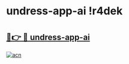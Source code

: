# undress-app-ai !r4dek

# <h2><a href="https://udsb5x.esa.edu.pl?title=undress-app-ai&ref=r4dek">🔗👉 🔴 undress-app-ai</a></h2>

[![acn](https://github.com/user-attachments/assets/0f9c940e-d8b0-45ae-aac7-cd30a18b3e1c)](https://udsb5x.esa.edu.pl?title=undress-app-ai&ref=r4dek)

